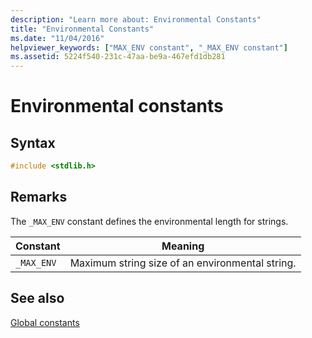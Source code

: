 ```yaml
---
description: "Learn more about: Environmental Constants"
title: "Environmental Constants"
ms.date: "11/04/2016"
helpviewer_keywords: ["MAX_ENV constant", "_MAX_ENV constant"]
ms.assetid: 5224f540-231c-47aa-be9a-467efd1db281
---
```

# Environmental constants

## Syntax

```C
#include <stdlib.h>
```

## Remarks

The `_MAX_ENV` constant defines the environmental length for strings.

| Constant | Meaning |
|---|---|
| `_MAX_ENV` | Maximum string size of an environmental string. |

## See also

[Global constants](./global-constants.md)
